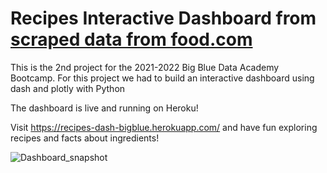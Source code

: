 # Recipes Interactive Dashboard from [scraped data from food.com](https://www.kaggle.com/shuyangli94/food-com-recipes-and-user-interactions)

This is the 2nd project for the 2021-2022 Big Blue Data Academy Bootcamp. For this project we had to build an interactive dashboard using dash and plotly with Python

The dashboard is live and running on Heroku!

Visit https://recipes-dash-bigblue.herokuapp.com/ and have fun exploring recipes and facts about ingredients!

![Dashboard_snapshot](https://user-images.githubusercontent.com/17815370/154817204-4101c4e8-8640-443e-83e0-8e65e3ad8a4d.png)

